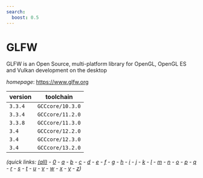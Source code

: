 ```yaml
---
search:
  boost: 0.5
---
```

# GLFW

GLFW is an Open Source, multi-platform library for OpenGL, OpenGL ES and Vulkan development on the desktop

*homepage*: <https://www.glfw.org>

version | toolchain
--------|----------
``3.3.4`` | ``GCCcore/10.3.0``
``3.3.4`` | ``GCCcore/11.2.0``
``3.3.8`` | ``GCCcore/11.3.0``
``3.4`` | ``GCCcore/12.2.0``
``3.4`` | ``GCCcore/12.3.0``
``3.4`` | ``GCCcore/13.2.0``


*(quick links: [(all)](../index.md) - [0](../0/index.md) - [a](../a/index.md) - [b](../b/index.md) - [c](../c/index.md) - [d](../d/index.md) - [e](../e/index.md) - [f](../f/index.md) - [g](../g/index.md) - [h](../h/index.md) - [i](../i/index.md) - [j](../j/index.md) - [k](../k/index.md) - [l](../l/index.md) - [m](../m/index.md) - [n](../n/index.md) - [o](../o/index.md) - [p](../p/index.md) - [q](../q/index.md) - [r](../r/index.md) - [s](../s/index.md) - [t](../t/index.md) - [u](../u/index.md) - [v](../v/index.md) - [w](../w/index.md) - [x](../x/index.md) - [y](../y/index.md) - [z](../z/index.md))*

